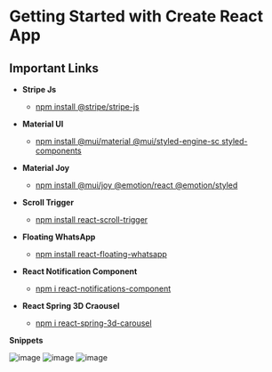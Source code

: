 # Getting Started with Create React App

## Important Links

* **Stripe Js**
  - [npm install @stripe/stripe-js](https://www.npmjs.com/package/@stripe/stripe-js)

* **Material UI**
  - [npm install @mui/material @mui/styled-engine-sc styled-components](https://mui.com/material-ui/getting-started/installation/)

* **Material Joy**
  - [npm install @mui/joy @emotion/react @emotion/styled](https://mui.com/joy-ui/getting-started/)

* **Scroll Trigger**
  - [npm install react-scroll-trigger](https://www.npmjs.com/package/react-scroll-trigger)

* **Floating WhatsApp**
  - [npm install react-floating-whatsapp](https://www.npmjs.com/package/react-floating-whatsapp)

* **React Notification Component**
  - [npm i react-notifications-component](https://www.npmjs.com/package/react-notifications-component)
    
* **React Spring 3D Craousel**
  - [npm i react-spring-3d-carousel](https://www.npmjs.com/package/react-spring-3d-carousel)

 **Snippets**

![image](https://github.com/Bhargav-92/Pharma-Buddy/assets/77744221/2629879c-dc95-4be3-8ac0-1a6a88fbb2c4)
![image](https://github.com/Bhargav-92/Pharma-Buddy/assets/77744221/a327ebcd-51fd-4f70-b60b-a1f49caec124)
![image](https://github.com/Bhargav-92/Pharma-Buddy/assets/77744221/353a2ad4-fd53-424d-9853-2e41ea4685ef)





